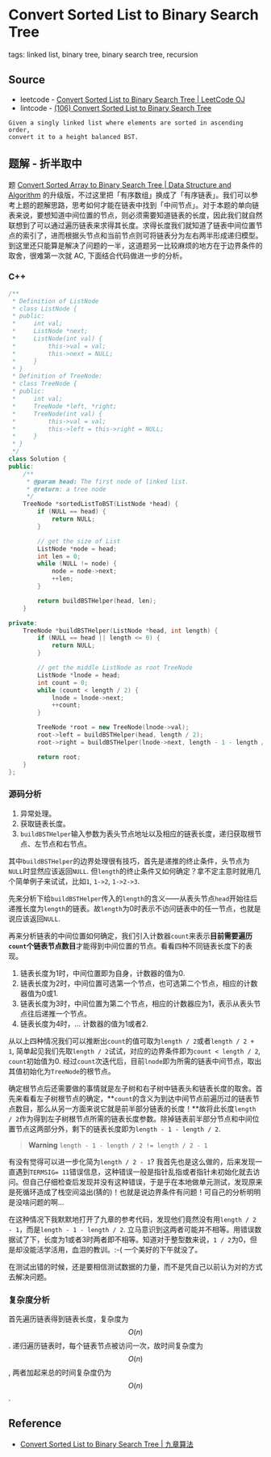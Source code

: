 # Convert Sorted List to Binary Search Tree <i class="fa fa-star"></i><i class="fa fa-star"></i><i class="fa fa-star"></i><i class="fa fa-star-half-o"></i>

tags: linked list, binary tree, binary search tree, recursion

## Source


- leetcode - [Convert Sorted List to Binary Search Tree | LeetCode OJ](https://leetcode.com/problems/convert-sorted-list-to-binary-search-tree/)
- lintcode - [(106) Convert Sorted List to Binary Search Tree](http://www.lintcode.com/en/problem/convert-sorted-list-to-binary-search-tree/)

```
Given a singly linked list where elements are sorted in ascending order,
convert it to a height balanced BST.
```

## 题解 - 折半取中

题 [Convert Sorted Array to Binary Search Tree | Data Structure and Algorithm](http://algorithm.yuanbin.me/binary_search_tree/convert_sorted_array_to_binary_search_tree.html) 的升级版，不过这里把「有序数组」换成了「有序链表」。我们可以参考上题的题解思路，思考如何才能在链表中找到「中间节点」。对于本题的单向链表来说，要想知道中间位置的节点，则必须需要知道链表的长度，因此我们就自然联想到了可以通过遍历链表来求得其长度。求得长度我们就知道了链表中间位置节点的索引了，进而根据头节点和当前节点则可将链表分为左右两半形成递归模型。到这里还只能算是解决了问题的一半，这道题另一比较麻烦的地方在于边界条件的取舍，很难第一次就 AC, 下面结合代码做进一步的分析。

### C++

```c++
/**
 * Definition of ListNode
 * class ListNode {
 * public:
 *     int val;
 *     ListNode *next;
 *     ListNode(int val) {
 *         this->val = val;
 *         this->next = NULL;
 *     }
 * }
 * Definition of TreeNode:
 * class TreeNode {
 * public:
 *     int val;
 *     TreeNode *left, *right;
 *     TreeNode(int val) {
 *         this->val = val;
 *         this->left = this->right = NULL;
 *     }
 * }
 */
class Solution {
public:
    /**
     * @param head: The first node of linked list.
     * @return: a tree node
     */
    TreeNode *sortedListToBST(ListNode *head) {
        if (NULL == head) {
            return NULL;
        }

        // get the size of List
        ListNode *node = head;
        int len = 0;
        while (NULL != node) {
            node = node->next;
            ++len;
        }

        return buildBSTHelper(head, len);
    }

private:
    TreeNode *buildBSTHelper(ListNode *head, int length) {
        if (NULL == head || length <= 0) {
            return NULL;
        }

        // get the middle ListNode as root TreeNode
        ListNode *lnode = head;
        int count = 0;
        while (count < length / 2) {
            lnode = lnode->next;
            ++count;
        }

        TreeNode *root = new TreeNode(lnode->val);
        root->left = buildBSTHelper(head, length / 2);
        root->right = buildBSTHelper(lnode->next, length - 1 - length / 2);

        return root;
    }
};
```

### 源码分析

1. 异常处理。
2. 获取链表长度。
3. `buildBSTHelper`输入参数为表头节点地址以及相应的链表长度，递归获取根节点、左节点和右节点。

其中`buildBSTHelper`的边界处理很有技巧，首先是递推的终止条件，头节点为`NULL`时显然应该返回`NULL`. 但`length`的终止条件又如何确定？拿不定主意时就用几个简单例子来试试，比如`1`, `1->2`, `1->2->3`.

先来分析下给`buildBSTHelper`传入的`length`的含义——从表头节点`head`开始往后递推长度为`length`的链表。故`length`为0时表示不访问链表中的任一节点，也就是说应该返回`NULL`.

再来分析链表的中间位置如何确定，我们引入计数器`count`来表示**目前需要遍历`count`个链表节点数目**才能得到中间位置的节点。看看四种不同链表长度下的表现。

1. 链表长度为1时，中间位置即为自身，计数器的值为0.
2. 链表长度为2时，中间位置可选第一个节点，也可选第二个节点，相应的计数器值为0或1.
3. 链表长度为3时，中间位置为第二个节点，相应的计数器应为1，表示从表头节点往后递推一个节点。
4. 链表长度为4时，... 计数器的值为1或者2.

从以上四种情况我们可以推断出`count`的值可取为`length / 2`或者`length / 2 + 1`, 简单起见我们先取`length / 2`试试，对应的边界条件即为`count < length / 2`, `count`初始值为0. 经过`count`次迭代后，目前`lnode`即为所需的链表中间节点，取出其值初始化为`TreeNode`的根节点。

确定根节点后还需要做的事情就是左子树和右子树中链表头和链表长度的取舍。首先来看看左子树根节点的确定，**`count`的含义为到达中间节点前遍历过的链表节点数目，那么从另一方面来说它就是前半部分链表的长度！**故将此长度`length / 2`作为得到左子树根节点所需的链表长度参数。除掉链表前半部分节点和中间位置节点这两部分外，剩下的链表长度即为`length - 1 - length / 2`.

> **Warning** `length - 1 - length / 2 != length / 2 - 1`

有没有觉得可以进一步化简为`length / 2 - 1`? 我首先也是这么做的，后来发现一直遇到`TERMSIG= 11`错误信息，这种错误一般是指针乱指或者指针未初始化就去访问。但自己仔细检查后发现并没有这种错误，于是乎在本地做单元测试，发现原来是死循环造成了栈空间溢出(猜的)！也就是说边界条件有问题！可自己的分析明明是没啥问题的啊...

在这种情况下我默默地打开了九章的参考代码，发现他们竟然没有用`length / 2 - 1`，而是`length - 1 - length / 2`. 立马意识到这两者可能并不相等。用错误数据试了下，长度为1或者3时两者即不相等。知道对于整型数来说，`1 / 2`为0，但是却没能活学活用，血泪的教训。:-( 一个美好的下午就没了。

在测试出错的时候，还是要相信测试数据的力量，而不是凭自己以前认为对的方式去解决问题。

### 复杂度分析

首先遍历链表得到链表长度，复杂度为 $$O(n)$$. 递归遍历链表时，每个链表节点被访问一次，故时间复杂度为 $$O(n)$$, 两者加起来总的时间复杂度仍为 $$O(n)$$.

## Reference

- [Convert Sorted List to Binary Search Tree | 九章算法](http://www.jiuzhang.com/solutions/convert-sorted-list-to-binary-search-tree/)
